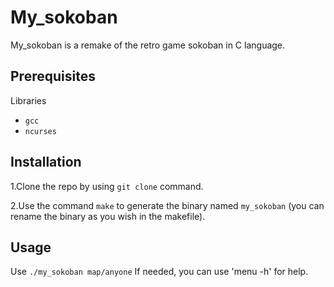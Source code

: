 # My_sokoban
 
My_sokoban is a remake of the retro game sokoban in C language. 
## Prerequisites
Libraries
 - `gcc`
 - `ncurses`
## Installation
   1.Clone the repo by using `git clone` command.

2.Use the command `make` to generate the binary named `my_sokoban` (you can rename the binary as you wish in the makefile).
## Usage
   Use `./my_sokoban map/anyone`  If needed, you can use 'menu -h' for help.
  
